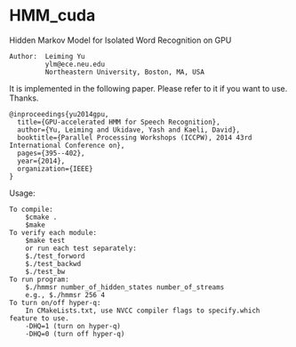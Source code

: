 # HMM_cuda
Hidden Markov Model for Isolated Word Recognition on GPU
```
Author:  Leiming Yu
         ylm@ece.neu.edu
         Northeastern University, Boston, MA, USA
```

It is implemented in the following paper. Please refer to it if you want to use. Thanks.

```
@inproceedings{yu2014gpu,
  title={GPU-accelerated HMM for Speech Recognition},
  author={Yu, Leiming and Ukidave, Yash and Kaeli, David},
  booktitle={Parallel Processing Workshops (ICCPW), 2014 43rd International Conference on},
  pages={395--402},
  year={2014},
  organization={IEEE}
}
```

Usage:
```
To compile:
	$cmake .
	$make
To verify each module:
	$make test
	or run each test separately:
	$./test_forword
	$./test_backwd
	$./test_bw
To run program:
	$./hmmsr number_of_hidden_states number_of_streams
	e.g., $./hmmsr 256 4
To turn on/off hyper-q:
	In CMakeLists.txt, use NVCC compiler flags to specify.which feature to use.
	-DHQ=1 (turn on hyper-q)
	-DHQ=0 (turn off hyper-q)
```
